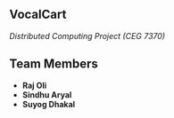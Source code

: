 ## VocalCart  
*Distributed Computing Project (CEG 7370)*  

## Team Members  
- **Raj Oli**  
- **Sindhu Aryal**  
- **Suyog Dhakal**  

